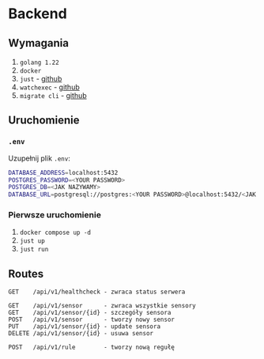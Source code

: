 # Backend

## Wymagania

1. `golang 1.22`
1. `docker`
1. `just` - [github](https://github.com/casey/just)
1. `watchexec` - [github](https://github.com/watchexec/watchexec)
1. `migrate cli` - [github](https://github.com/golang-migrate/migrate)

## Uruchomienie

### `.env`
Uzupełnij plik `.env`:
```bash
DATABASE_ADDRESS=localhost:5432
POSTGRES_PASSWORD=<YOUR PASSWORD>
POSTGRES_DB=<JAK NAZYWAMY>
DATABASE_URL=postgresql://postgres:<YOUR PASSWORD>@localhost:5432/<JAK NAZYWAMY>?sslmode=disable
```

### Pierwsze uruchomienie
1. `docker compose up -d`
1. `just up`
1. `just run`

## Routes
```
GET    /api/v1/healthcheck - zwraca status serwera

GET    /api/v1/sensor      - zwraca wszystkie sensory
GET    /api/v1/sensor/{id} - szczegóły sensora
POST   /api/v1/sensor      - tworzy nowy sensor
PUT    /api/v1/sensor/{id} - update sensora
DELETE /api/v1/sensor/{id} - usuwa sensor

POST   /api/v1/rule        - tworzy nową regułę
```
